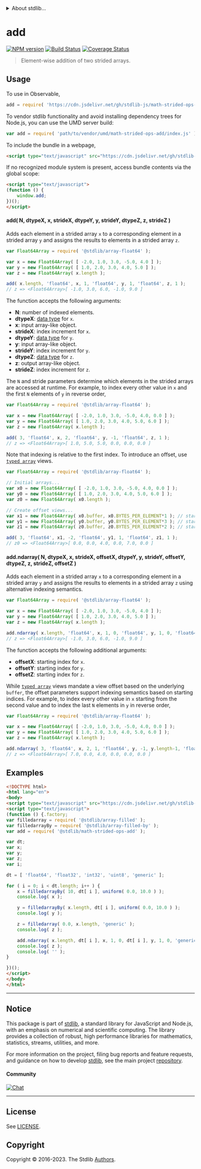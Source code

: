 <!--

@license Apache-2.0

Copyright (c) 2021 The Stdlib Authors.

Licensed under the Apache License, Version 2.0 (the "License");
you may not use this file except in compliance with the License.
You may obtain a copy of the License at

   http://www.apache.org/licenses/LICENSE-2.0

Unless required by applicable law or agreed to in writing, software
distributed under the License is distributed on an "AS IS" BASIS,
WITHOUT WARRANTIES OR CONDITIONS OF ANY KIND, either express or implied.
See the License for the specific language governing permissions and
limitations under the License.

-->

<!-- lint disable maximum-heading-length -->


<details>
  <summary>
    About stdlib...
  </summary>
  <p>We believe in a future in which the web is a preferred environment for numerical computation. To help realize this future, we've built stdlib. stdlib is a standard library, with an emphasis on numerical and scientific computation, written in JavaScript (and C) for execution in browsers and in Node.js.</p>
  <p>The library is fully decomposable, being architected in such a way that you can swap out and mix and match APIs and functionality to cater to your exact preferences and use cases.</p>
  <p>When you use stdlib, you can be absolutely certain that you are using the most thorough, rigorous, well-written, studied, documented, tested, measured, and high-quality code out there.</p>
  <p>To join us in bringing numerical computing to the web, get started by checking us out on <a href="https://github.com/stdlib-js/stdlib">GitHub</a>, and please consider <a href="https://opencollective.com/stdlib">financially supporting stdlib</a>. We greatly appreciate your continued support!</p>
</details>

# add

[![NPM version][npm-image]][npm-url] [![Build Status][test-image]][test-url] [![Coverage Status][coverage-image]][coverage-url] <!-- [![dependencies][dependencies-image]][dependencies-url] -->

> Element-wise addition of two strided arrays.

<section class="intro">

</section>

<!-- /.intro -->



<section class="usage">

## Usage

To use in Observable,

```javascript
add = require( 'https://cdn.jsdelivr.net/gh/stdlib-js/math-strided-ops-add@v0.1.0-umd/browser.js' )
```

To vendor stdlib functionality and avoid installing dependency trees for Node.js, you can use the UMD server build:

```javascript
var add = require( 'path/to/vendor/umd/math-strided-ops-add/index.js' )
```

To include the bundle in a webpage,

```html
<script type="text/javascript" src="https://cdn.jsdelivr.net/gh/stdlib-js/math-strided-ops-add@v0.1.0-umd/browser.js"></script>
```

If no recognized module system is present, access bundle contents via the global scope:

```html
<script type="text/javascript">
(function () {
    window.add;
})();
</script>
```

#### add( N, dtypeX, x, strideX, dtypeY, y, strideY, dtypeZ, z, strideZ )

Adds each element in a strided array `x` to a corresponding element in a strided array `y` and assigns the results to elements in a strided array `z`.

```javascript
var Float64Array = require( '@stdlib/array-float64' );

var x = new Float64Array( [ -2.0, 1.0, 3.0, -5.0, 4.0 ] );
var y = new Float64Array( [ 1.0, 2.0, 3.0, 4.0, 5.0 ] );
var z = new Float64Array( x.length );

add( x.length, 'float64', x, 1, 'float64', y, 1, 'float64', z, 1 );
// z => <Float64Array>[ -1.0, 3.0, 6.0, -1.0, 9.0 ]
```

The function accepts the following arguments:

-   **N**: number of indexed elements.
-   **dtypeX**: [data type][@stdlib/strided/dtypes] for `x`.
-   **x**: input array-like object.
-   **strideX**: index increment for `x`.
-   **dtypeY**: [data type][@stdlib/strided/dtypes] for `y`.
-   **y**: input array-like object.
-   **strideY**: index increment for `y`.
-   **dtypeZ**: [data type][@stdlib/strided/dtypes] for `z`.
-   **z**: output array-like object.
-   **strideZ**: index increment for `z`.

The `N` and stride parameters determine which elements in the strided arrays are accessed at runtime. For example, to index every other value in `x` and the first `N` elements of `y` in reverse order,

```javascript
var Float64Array = require( '@stdlib/array-float64' );

var x = new Float64Array( [ -2.0, 1.0, 3.0, -5.0, 4.0, 0.0 ] );
var y = new Float64Array( [ 1.0, 2.0, 3.0, 4.0, 5.0, 6.0 ] );
var z = new Float64Array( x.length );

add( 3, 'float64', x, 2, 'float64', y, -1, 'float64', z, 1 );
// z => <Float64Array>[ 1.0, 5.0, 5.0, 0.0, 0.0, 0.0 ]
```

Note that indexing is relative to the first index. To introduce an offset, use [`typed array`][mdn-typed-array] views.

```javascript
var Float64Array = require( '@stdlib/array-float64' );

// Initial arrays...
var x0 = new Float64Array( [ -2.0, 1.0, 3.0, -5.0, 4.0, 0.0 ] );
var y0 = new Float64Array( [ 1.0, 2.0, 3.0, 4.0, 5.0, 6.0 ] );
var z0 = new Float64Array( x0.length );

// Create offset views...
var x1 = new Float64Array( x0.buffer, x0.BYTES_PER_ELEMENT*1 ); // start at 2nd element
var y1 = new Float64Array( y0.buffer, y0.BYTES_PER_ELEMENT*3 ); // start at 4th element
var z1 = new Float64Array( z0.buffer, z0.BYTES_PER_ELEMENT*2 ); // start at 3rd element

add( 3, 'float64', x1, -2, 'float64', y1, 1, 'float64', z1, 1 );
// z0 => <Float64Array>[ 0.0, 0.0, 4.0, 0.0, 7.0, 0.0 ]
```

#### add.ndarray( N, dtypeX, x, strideX, offsetX, dtypeY, y, strideY, offsetY, dtypeZ, z, strideZ, offsetZ )

Adds each element in a strided array `x` to a corresponding element in a strided array `y` and assigns the results to elements in a strided array `z` using alternative indexing semantics.

```javascript
var Float64Array = require( '@stdlib/array-float64' );

var x = new Float64Array( [ -2.0, 1.0, 3.0, -5.0, 4.0 ] );
var y = new Float64Array( [ 1.0, 2.0, 3.0, 4.0, 5.0 ] );
var z = new Float64Array( x.length );

add.ndarray( x.length, 'float64', x, 1, 0, 'float64', y, 1, 0, 'float64', z, 1, 0 );
// z => <Float64Array>[ -1.0, 3.0, 6.0, -1.0, 9.0 ]
```

The function accepts the following additional arguments:

-   **offsetX**: starting index for `x`.
-   **offsetY**: starting index for `y`.
-   **offsetZ**: starting index for `z`.

While [`typed array`][mdn-typed-array] views mandate a view offset based on the underlying `buffer`, the offset parameters support indexing semantics based on starting indices. For example, to index every other value in `x` starting from the second value and to index the last `N` elements in `y` in reverse order,

```javascript
var Float64Array = require( '@stdlib/array-float64' );

var x = new Float64Array( [ -2.0, 1.0, 3.0, -5.0, 4.0, 0.0 ] );
var y = new Float64Array( [ 1.0, 2.0, 3.0, 4.0, 5.0, 6.0 ] );
var z = new Float64Array( x.length );

add.ndarray( 3, 'float64', x, 2, 1, 'float64', y, -1, y.length-1, 'float64', z, 1, 0 );
// z => <Float64Array>[ 7.0, 0.0, 4.0, 0.0, 0.0, 0.0 ]
```

</section>

<!-- /.usage -->

<section class="notes">

</section>

<!-- /.notes -->

<section class="examples">

## Examples

<!-- eslint no-undef: "error" -->

```html
<!DOCTYPE html>
<html lang="en">
<body>
<script type="text/javascript" src="https://cdn.jsdelivr.net/gh/stdlib-js/random-base-discrete-uniform@umd/browser.js"></script>
<script type="text/javascript">
(function () {.factory;
var filledarray = require( '@stdlib/array-filled' );
var filledarrayBy = require( '@stdlib/array-filled-by' );
var add = require( '@stdlib/math-strided-ops-add' );

var dt;
var x;
var y;
var z;
var i;

dt = [ 'float64', 'float32', 'int32', 'uint8', 'generic' ];

for ( i = 0; i < dt.length; i++ ) {
    x = filledarrayBy( 10, dt[ i ], uniform( 0.0, 10.0 ) );
    console.log( x );

    y = filledarrayBy( x.length, dt[ i ], uniform( 0.0, 10.0 ) );
    console.log( y );

    z = filledarray( 0.0, x.length, 'generic' );
    console.log( z );

    add.ndarray( x.length, dt[ i ], x, 1, 0, dt[ i ], y, 1, 0, 'generic', z, -1, z.length-1 );
    console.log( z );
    console.log( '' );
}

})();
</script>
</body>
</html>
```

</section>

<!-- /.examples -->

<!-- Section for related `stdlib` packages. Do not manually edit this section, as it is automatically populated. -->

<section class="related">

</section>

<!-- /.related -->

<!-- Section for all links. Make sure to keep an empty line after the `section` element and another before the `/section` close. -->


<section class="main-repo" >

* * *

## Notice

This package is part of [stdlib][stdlib], a standard library for JavaScript and Node.js, with an emphasis on numerical and scientific computing. The library provides a collection of robust, high performance libraries for mathematics, statistics, streams, utilities, and more.

For more information on the project, filing bug reports and feature requests, and guidance on how to develop [stdlib][stdlib], see the main project [repository][stdlib].

#### Community

[![Chat][chat-image]][chat-url]

---

## License

See [LICENSE][stdlib-license].


## Copyright

Copyright &copy; 2016-2023. The Stdlib [Authors][stdlib-authors].

</section>

<!-- /.stdlib -->

<!-- Section for all links. Make sure to keep an empty line after the `section` element and another before the `/section` close. -->

<section class="links">

[npm-image]: http://img.shields.io/npm/v/@stdlib/math-strided-ops-add.svg
[npm-url]: https://npmjs.org/package/@stdlib/math-strided-ops-add

[test-image]: https://github.com/stdlib-js/math-strided-ops-add/actions/workflows/test.yml/badge.svg?branch=v0.1.0
[test-url]: https://github.com/stdlib-js/math-strided-ops-add/actions/workflows/test.yml?query=branch:v0.1.0

[coverage-image]: https://img.shields.io/codecov/c/github/stdlib-js/math-strided-ops-add/main.svg
[coverage-url]: https://codecov.io/github/stdlib-js/math-strided-ops-add?branch=main

<!--

[dependencies-image]: https://img.shields.io/david/stdlib-js/math-strided-ops-add.svg
[dependencies-url]: https://david-dm.org/stdlib-js/math-strided-ops-add/main

-->

[chat-image]: https://img.shields.io/gitter/room/stdlib-js/stdlib.svg
[chat-url]: https://app.gitter.im/#/room/#stdlib-js_stdlib:gitter.im

[stdlib]: https://github.com/stdlib-js/stdlib

[stdlib-authors]: https://github.com/stdlib-js/stdlib/graphs/contributors

[umd]: https://github.com/umdjs/umd
[es-module]: https://developer.mozilla.org/en-US/docs/Web/JavaScript/Guide/Modules

[deno-url]: https://github.com/stdlib-js/math-strided-ops-add/tree/deno
[umd-url]: https://github.com/stdlib-js/math-strided-ops-add/tree/umd
[esm-url]: https://github.com/stdlib-js/math-strided-ops-add/tree/esm
[branches-url]: https://github.com/stdlib-js/math-strided-ops-add/blob/main/branches.md

[stdlib-license]: https://raw.githubusercontent.com/stdlib-js/math-strided-ops-add/main/LICENSE

[mdn-typed-array]: https://developer.mozilla.org/en-US/docs/Web/JavaScript/Reference/Global_Objects/TypedArray

[@stdlib/strided/dtypes]: https://github.com/stdlib-js/strided-dtypes/tree/umd

</section>

<!-- /.links -->
